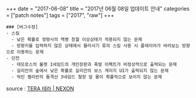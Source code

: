 +++
date = "2017-06-08"
title = "2017년 06월 08일 업데이트 안내"
categories = ["patch notes"]
tags = ["2017", "raw"]
+++

```
### [버그수정]
- 스킬
  - 낮은 확률로 정령사의 역병 창궐 이상상태가 적용되지 않는 문제
  - 방향키를 입력하지 않은 상태에서 물러서기 류의 스킬 사용 시 플레이어가 바라보는 방향으로 이동하는 문제
- 던전
  - 데모로스의 룰렛 1네임드의 개인장판과 폭발 이펙트가 비정상적으로 출력되는 문제
  - 길리안의 숲에서 낮은 확률로 길리안의 보스 게이지 UI가 출력되지 않는 문제
  - 악인 켈리반의 돌격선 3네임드 철장 앞 물이 확률적으로 보이지 않는 문제
```

source : [TERA 테라 | NEXON](http://tera.nexon.com/news/update/view.aspx?n4articlesn=281)
